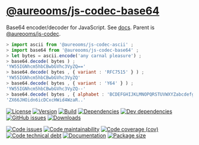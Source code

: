 [@aureooms/js-codec-base64](https://make-github-pseudonymous-again.github.io/js-codec-base64)
==

Base64 encoder/decoder for JavaScript.
See [docs](https://make-github-pseudonymous-again.github.io/js-codec-base64/index.html).
Parent is [@aureooms/js-codec](https://github.com/aureooms/js-codec).

```js
> import ascii from '@aureooms/js-codec-ascii' ;
> import base64 from '@aureooms/js-codec-base64' ;
> let bytes = ascii.encode('any carnal pleasure') ;
> base64.decode( bytes ) ;
'YW55IGNhcm5hbCBwbGVhc3VyZQ=='
> base64.decode( bytes , { variant : 'RFC7515' } ) ;
'YW55IGNhcm5hbCBwbGVhc3VyZQ'
> base64.decode( bytes , { variant : 'Y64' } ) ;
'YW55IGNhcm5hbCBwbGVhc3VyZQ--'
> base64.decode( bytes , { alphabet : 'BCDEFGHIJKLMNOPQRSTUVWXYZabcdefghijklmnopqrstuvwxyz0123456789+/A' , padding : '.' } ) ;
'ZX66JHOidn6icDCxcHWid4WzaR..'
```

[![License](https://img.shields.io/github/license/aureooms/js-codec-base64.svg)](https://raw.githubusercontent.com/aureooms/js-codec-base64/main/LICENSE)
[![Version](https://img.shields.io/npm/v/@aureooms/js-codec-base64.svg)](https://www.npmjs.org/package/@aureooms/js-codec-base64)
[![Build](https://img.shields.io/travis/aureooms/js-codec-base64/main.svg)](https://travis-ci.com/aureooms/js-codec-base64/branches)
[![Dependencies](https://img.shields.io/david/aureooms/js-codec-base64.svg)](https://david-dm.org/aureooms/js-codec-base64)
[![Dev dependencies](https://img.shields.io/david/dev/aureooms/js-codec-base64.svg)](https://david-dm.org/aureooms/js-codec-base64?type=dev)
[![GitHub issues](https://img.shields.io/github/issues/aureooms/js-codec-base64.svg)](https://github.com/aureooms/js-codec-base64/issues)
[![Downloads](https://img.shields.io/npm/dm/@aureooms/js-codec-base64.svg)](https://www.npmjs.org/package/@aureooms/js-codec-base64)

[![Code issues](https://img.shields.io/codeclimate/issues/aureooms/js-codec-base64.svg)](https://codeclimate.com/github/aureooms/js-codec-base64/issues)
[![Code maintainability](https://img.shields.io/codeclimate/maintainability/aureooms/js-codec-base64.svg)](https://codeclimate.com/github/aureooms/js-codec-base64/trends/churn)
[![Code coverage (cov)](https://img.shields.io/codecov/c/gh/aureooms/js-codec-base64/main.svg)](https://codecov.io/gh/aureooms/js-codec-base64)
[![Code technical debt](https://img.shields.io/codeclimate/tech-debt/aureooms/js-codec-base64.svg)](https://codeclimate.com/github/aureooms/js-codec-base64/trends/technical_debt)
[![Documentation](https://make-github-pseudonymous-again.github.io/js-codec-base64/badge.svg)](https://make-github-pseudonymous-again.github.io/js-codec-base64/source.html)
[![Package size](https://img.shields.io/bundlephobia/minzip/@aureooms/js-codec-base64)](https://bundlephobia.com/result?p=@aureooms/js-codec-base64)
